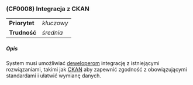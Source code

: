 ### (CF0008) Integracja z CKAN

|               |            |
|---------------|------------|
| **Priorytet** | _kluczowy_ |
| **Trudność**  | _średnia_  |

##### Opis

System musi umożliwiać [deweloperom](../../3.2.interesariusze/interesariusze/deweloper.md) integrację z istniejącymi
rozwiązaniami, takimi jak [CKAN](../../3.5.slownik/slownik/ckan.md) aby zapewnić zgodność z obowiązującymi standardami i ułatwić wymianę danych.
